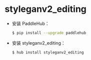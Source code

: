 # styleganv2_editing
* 安装 PaddleHub：

    ```bash
    $ pip install --upgrade paddlehub
    ```

* 安装 styleganv2_editing：

    ```bash
    $ hub install styleganv2_editing
    ```
